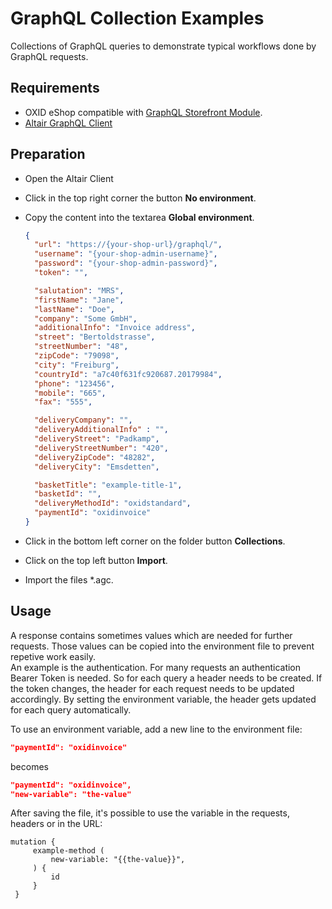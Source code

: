 # GraphQL Collection Examples
Collections of GraphQL queries to demonstrate typical workflows done by GraphQL requests.

## Requirements
- OXID eShop compatible with [GraphQL Storefront Module](https://github.com/OXID-eSales/graphql-storefront-module).
- [Altair GraphQL Client](https://altairgraphql.dev/)

## Preparation
- Open the Altair Client
- Click in the top right corner the button **No environment**.
- Copy the content into the textarea **Global environment**.
  ````json
  {
    "url": "https://{your-shop-url}/graphql/",
    "username": "{your-shop-admin-username}",
    "password": "{your-shop-admin-password}",
    "token": "",
  
    "salutation": "MRS",
    "firstName": "Jane",
    "lastName": "Doe",
    "company": "Some GmbH",
    "additionalInfo": "Invoice address",
    "street": "Bertoldstrasse",
    "streetNumber": "48",
    "zipCode": "79098",
    "city": "Freiburg",
    "countryId": "a7c40f631fc920687.20179984",
    "phone": "123456",
    "mobile": "665",
    "fax": "555",

    "deliveryCompany": "",
    "deliveryAdditionalInfo" : "",
    "deliveryStreet": "Padkamp",
    "deliveryStreetNumber": "420",
    "deliveryZipCode": "48282",
    "deliveryCity": "Emsdetten",

    "basketTitle": "example-title-1",
    "basketId": "",
    "deliveryMethodId": "oxidstandard",
    "paymentId": "oxidinvoice"
  }
  ````

- Click in the bottom left corner on the folder button **Collections**.
- Click on the top left button **Import**.
- Import the files *.agc.

## Usage
A response contains sometimes values which are needed for further requests. Those values can be copied into the environment file to prevent repetive work easily.  
An example is the authentication. For many requests an authentication Bearer Token is needed. So for each query a header needs to be created. If the token changes, the header for each request needs to be updated accordingly. By setting the environment variable, the header gets updated for each query automatically.  
  
To use an environment variable, add a new line to the environment file:
```json
"paymentId": "oxidinvoice"
```
becomes
```json
"paymentId": "oxidinvoice",
"new-variable": "the-value"
```
After saving the file, it's possible to use the variable in the requests, headers or in the URL:
```
mutation {
     example-method (
         new-variable: "{{the-value}}",
     ) {
         id
     }
 }
```
